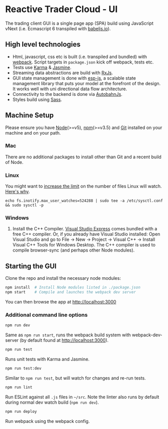 # Reactive Trader Cloud - UI

The trading client GUI is a single page app (SPA) build using JavaScript vNext (i.e. Ecmascript 6 transpiled with [babeljs.io](http://babeljs.io)).

## High level technologies

* Html, javascript, css etc is built (i.e. transpiled and bundled) with [webpack](https://webpack.github.io). Script targets in `package.json` kick off webpack, tests etc.
* Tests use [Karma](https://karma-runner.github.io) & [Jasmine](http://jasmine.github.io).
* Streaming data abstractions are build with [RxJs](https://github.com/Reactive-Extensions/RxJS).
* GUI state management is done with [esp-js](http://esp.readthedocs.org), a scalable state management library that puts your model at the forefront of the design. It works well with uni directional data flow architecture.
* Connectivity to the backend is done via [AutobahnJs](http://autobahn.ws/js/).
* Styles build using [Sass](http://sass-lang.com/).

## Machine Setup
Please ensure you have [Node](https://nodejs.org)(>=v5), [npm](https://github.com/npm/npm)(>=v3.5) and [Git](https://git-scm.com/downloads) installed on your machine and on your path.

### Mac
There are no additional packages to install other than Git and a recent build of Node.

### Linux
You might want to [increase the limit](http://stackoverflow.com/questions/16748737/grunt-watch-error-waiting-fatal-error-watch-enospc) on the number of files Linux will watch. [Here's why](https://github.com/coryhouse/react-slingshot/issues/6).
```
echo fs.inotify.max_user_watches=524288 | sudo tee -a /etc/sysctl.conf && sudo sysctl -p
```

### Windows

1. Install the C++ Compiler. [Visual Studio Express](https://www.visualstudio.com/en-US/products/visual-studio-express-vs) comes bundled with a free C++ compiler. Or, if you already have Visual Studio installed: Open Visual Studio and go to File -> New -> Project -> Visual C++ -> Install Visual C++ Tools for Windows Desktop. The C++ compiler is used to compile browser-sync (and perhaps other Node modules).

## Starting the GUI

Clone the repo and install the necessary node modules:

```sh
npm install  # Install Node modules listed in ./package.json
npm start    # Compile and launches the webpack dev server
```

You can then browse the app at [http://localhost:3000](http://localhost:3000)

### Additional command line options

```sh
npm run dev
```

Same as `npm run start`, runs the webpack build system with webpack-dev-server (by default found at [http://localhost:3000](http://localhost:3000)).

```sh
npm run test
```
Runs unit tests with Karma and Jasmine.

```sh
npm run test:dev
```
Similar to `npm run test`, but will watch for changes and re-run tests.

```sh
npm run lint
```
Run ESLint against all `.js` files in `~/src`.
Note the linter also runs by default during normal dev watch build (`npm run dev`).

```sh
npm run deploy
```
Run webpack using the webpack config.
